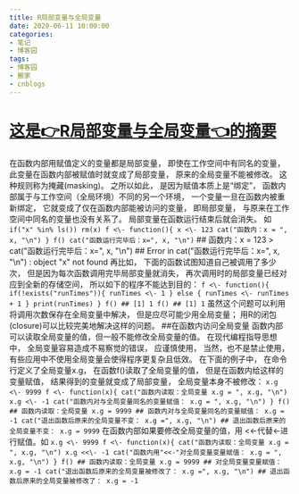 ```yaml
---
title: R局部变量与全局变量
date: 2020-06-11 10:00:00
categories:
- 笔记
- 博客园
tags:
- 博客园
- 搬家
- cnblogs
---
```

# [这是👉R局部变量与全局变量👈的摘要](../../../../2020/06/11/cnblog_13094908/)
<!--more-->
在函数内部用赋值定义的变量都是局部变量， 即使在工作空间中有同名的变量， 此变量在函数内部被赋值时就变成了局部变量， 原来的全局变量不能被修改。
这种规则称为掩藏(masking)。 之所以如此， 是因为赋值本质上是“绑定”， 函数内部属于与工作空间（全局环境）不同的另一个环境，
一个变量一旦在函数内被重新绑定， 它就变成了仅在函数内部能被访问的变量， 即局部变量， 与原来在工作空间中同名的变量也没有关系了。
局部变量在函数运行结束后就会消失。 如 ``` if("x" %in% ls()) rm(x) f <\- function(){ x <\- 123
cat("函数内：x = ", x, "\n") } f() cat("函数运行完毕后：x=", x, "\n") ``` ## 函数内：x = 123 >
cat("函数运行完毕后：x=", x, "\n") ## Error in cat("函数运行完毕后：x=", x, "\n") : object "x"
not found 再比如， 下面的函数试图知道自己被调用了多少次， 但是因为每次函数调用完毕局部变量就消失，
再次调用时的局部变量已经对应到全新的存储空间， 所以如下的程序不能达到目的： ``` f <\- function(){
if(!exists("runTimes")){ runTimes <\- 1 } else { runTimes <\- runTimes + 1 }
print(runTimes) } f() ## [1] 1 f() ## [1] 1 ``` 虽然这个问题可以利用将调用次数保存在全局变量中解决，
但是应尽可能少用全局变量； 用R的闭包(closure)可以比较完美地解决这样的问题。 ##在函数内访问全局变量
函数内部可以读取全局变量的值，但一般不能修改全局变量的值。 在现代编程指导思想中， 全局变量容易造成不易察觉的错误， 应谨慎使用， 当然，也不是禁止使用，
有些应用中不使用全局变量会使得程序更复杂且低效。 在下面的例子中， 在命令行定义了全局变量x.g， 在函数f()读取了全局变量的值，
但是在函数内给这样的变量赋值， 结果得到的变量就变成了局部变量， 全局变量本身不被修改： ``` x.g <\- 9999 f <\-
function(x){ cat("函数内读取：全局变量 x.g = ", x.g, "\n") x.g <\- -1
cat("函数内对与全局变量同名的变量赋值： x.g = ", x.g, "\n") } f() ## 函数内读取：全局变量 x.g = 9999 ##
函数内对与全局变量同名的变量赋值： x.g = -1 cat("退出函数后原来的全局变量不变： x.g =", x.g, "\n") ##
退出函数后原来的全局变量不变： x.g = 9999 ``` 在函数内部如果要修改全局变量的值，用 <<-代替<-进行赋值。如 ``` x.g <\-
9999 f <\- function(x){ cat("函数内读取：全局变量 x.g = ", x.g, "\n") x.g <<\- -1
cat("函数内用"<<-"对全局变量变量赋值： x.g = ", x.g, "\n") } f() ## 函数内读取：全局变量 x.g = 9999 ##
对全局变量变量赋值： x.g = -1 cat("退出函数后原来的全局变量被修改了： x.g =", x.g, "\n") ##
退出函数后原来的全局变量被修改了： x.g = -1 ```


